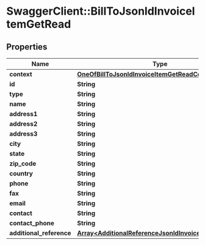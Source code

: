 # SwaggerClient::BillToJsonldInvoiceItemGetRead

## Properties
Name | Type | Description | Notes
------------ | ------------- | ------------- | -------------
**context** | [**OneOfBillToJsonldInvoiceItemGetReadContext**](OneOfBillToJsonldInvoiceItemGetReadContext.md) |  | [optional] 
**id** | **String** |  | [optional] 
**type** | **String** |  | [optional] 
**name** | **String** |  | [optional] 
**address1** | **String** |  | 
**address2** | **String** |  | [optional] 
**address3** | **String** |  | [optional] 
**city** | **String** |  | 
**state** | **String** |  | [optional] 
**zip_code** | **String** |  | 
**country** | **String** |  | 
**phone** | **String** |  | [optional] 
**fax** | **String** |  | [optional] 
**email** | **String** |  | [optional] 
**contact** | **String** |  | [optional] 
**contact_phone** | **String** |  | [optional] 
**additional_reference** | [**Array&lt;AdditionalReferenceJsonldInvoiceItemGetRead&gt;**](AdditionalReferenceJsonldInvoiceItemGetRead.md) |  | [optional] 

